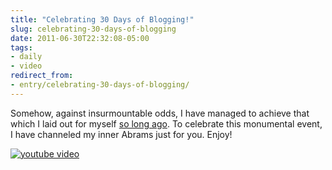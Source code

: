 ```yaml
---
title: "Celebrating 30 Days of Blogging!"
slug: celebrating-30-days-of-blogging
date: 2011-06-30T22:32:08-05:00
tags:
- daily
- video
redirect_from:
- entry/celebrating-30-days-of-blogging/
---
```

Somehow, against insurmountable odds, I have managed to achieve that which I laid out for myself [so long ago](http://dxprog.com/entry/unfulfilled-promises/). To celebrate this monumental event, I have channeled my inner Abrams just for you. Enjoy!

[![youtube video](https://img.youtube.com/vi/ffBOMg8SKVY/0.jpg)](https://www.youtube.com/watch?v=ffBOMg8SKVY)
